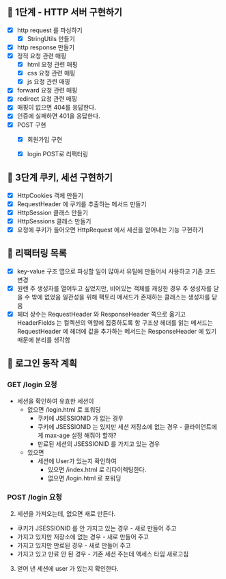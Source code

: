 ## 🚀 1단계 - HTTP 서버 구현하기
- [x] http request 를 파싱하기
  - [x] StringUtils 만들기
- [x] http response 만들기
- [x] 정적 요청 관련 매핑
  - [x] html 요청 관련 매핑
  - [x] css 요청 관련 매핑
  - [x] js 요청 관련 매핑
- [x] forward 요청 관련 매핑
- [x] redirect 요청 관련 매핑
- [x] 매핑이 없으면 404를 응답한다.
- [x] 인증에 실패하면 401을 응답한다.
- [x] POST 구현
  - [x] 회원가입 구현
  - [x] login POST로 리팩터링
  

## 🍪 3단계 쿠키, 세션 구현하기
- [x] HttpCookies 객체 만들기
- [x] RequestHeader 에 쿠키를 추출하는 메서드 만들기
- [x] HttpSession 클래스 만들기
- [x] HttpSessions 클래스 만들기
- [x] 요청에 쿠키가 들어오면 HttpRequest 에서 세션을 얻어내는 기능 구현하기

## 🔨 리팩터링 목록
- [x] key-value 구조 맵으로 파싱할 일이 많아서 유틸에 만들어서 사용하고 기존 코드 변경
- [x] 원랜 주 생성자를 열어두고 싶었지만, 비어있는 객체를 캐싱한 경우 주 생성자를 닫을 수 밖에 없었음 
  일관성을 위해 팩토리 메서드가 존재하는 클래스는 생성자를 닫음
- [x] 헤더 상수는 RequestHeader 와 ResponseHeader 쪽으로 옮기고 HeaderFields 는 컬렉션의 역할에 집중하도록 함
      구조상 헤더를 읽는 메서드는 RequestHeader 에 헤더에 값을 추가하는 메서드는 ResponseHeader 에 있기 때문에 분리를 생각함
  
## 🐥 로그인 동작 계획
### GET /login 요청
- 세션을 확인하여 유효한 세션이
  - 없으면 /login.html 로 포워딩 
    - 쿠키에 JSESSIONID 가 없는 경우
    - 쿠키에 JSESSIONID 는 있지만 세션 저장소에 없는 경우 - 클라이언트에게 max-age 설정 해줘야 할까?
    - 만료된 세션의 JSESSIONID 를 가지고 있는 경우
  - 있으면 
    - 세션에 User가 있는지 확인하여
      - 있으면 /index.html 로 리다이렉팅한다.
      - 없으면 /login.html 로 포워딩

### POST /login 요청
2. 세션을 가져오는데, 없으면 새로 만든다. 
- 쿠키가 JSESSIONID 를 안 가지고 있는 경우 - 새로 만들어 주고 
- 가지고 있지만 저장소에 없는 경우 - 새로 만들어 주고
- 가지고 있지만 만료된 경우 - 새로 만들어 주고
- 가지고 있고 만료 안 된 경우 - 기존 세션 주는데 액세스 타임 새로고침
3. 얻어 낸 세션에 user 가 있는지 확인한다.

